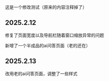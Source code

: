 这是一个修改测试（原来的内容注释掉了）

## 2025.2.12
修复了页面宽度以及导航栏随着窗口缩放异常的问题

新增了一个半成品的ai问答页面（老的还在）

## 2025.2.13
改用老的ai问答页面，调整了一些样式

<!-- # ChatChat

This template should help get you started developing with Vue 3 in Vite.

## Recommended IDE Setup

[VSCode](https://code.visualstudio.com/) + [Volar](https://marketplace.visualstudio.com/items?itemName=Vue.volar) (and disable Vetur).

## Customize configuration

See [Vite Configuration Reference](https://vitejs.dev/config/).

## Project Setup

```sh
pnpm install
```

### Compile and Hot-Reload for Development

```sh
pnpm dev
```

### Compile and Minify for Production

```sh
pnpm build
```

### Lint with [ESLint](https://eslint.org/)

```sh
pnpm lint
``` -->
